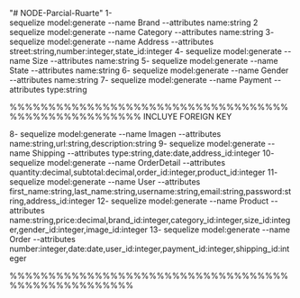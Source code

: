 "# NODE-Parcial-Ruarte" 
1-  
sequelize model:generate --name Brand --attributes name:string 
2
sequelize model:generate --name Category --attributes name:string
3-
sequelize model:generate --name Address --attributes street:string,number:integer,state_id:integer
4-
sequelize model:generate --name Size --attributes name:string
5-
sequelize model:generate --name State --attributes name:string
6-
sequelize model:generate --name Gender --attributes name:string
7-
sequelize model:generate --name Payment --attributes type:string

%%%%%%%%%%%%%%%%%%%%%%%%%%%%%%%%%%%%%%%%%%%%%%%%%%%%%
INCLUYE FOREIGN KEY


8-
sequelize model:generate --name Imagen --attributes name:string,url:string,description:string
9-
sequelize model:generate --name Shipping --attributes type:string,date:date,address_id:integer
10-
sequelize model:generate --name OrderDetail --attributes quantity:decimal,subtotal:decimal,order_id:integer,product_id:integer
11-
sequelize model:generate --name User --attributes first_name:string,last_name:string,username:string,email:string,password:string,address_id:integer
12-
sequelize model:generate --name Product --attributes name:string,price:decimal,brand_id:integer,category_id:integer,size_id:integer,gender_id:integer,image_id:integer
13-
sequelize model:generate --name Order --attributes number:integer,date:date,user_id:integer,payment_id:integer,shipping_id:integer


%%%%%%%%%%%%%%%%%%%%%%%%%%%%%%%%%%%%%%%%%%%%%%%%%%%%
